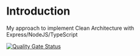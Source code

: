Introduction
===

My approach to implement Clean Architecture with Express/NodeJS/TypeScript

[![Quality Gate Status](https://sonarcloud.io/api/project_badges/measure?project=cbergau_nodejs_express_clean_architecture&metric=alert_status)](https://sonarcloud.io/summary/new_code?id=cbergau_nodejs_express_clean_architecture)
